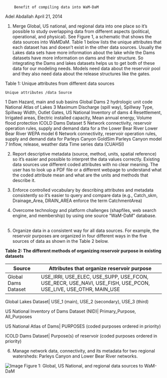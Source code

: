 		Benefit of compiling data into WaM-DaM
Adel Abdallah
April 21, 2014

1.	Merge Global, US national, and regional data into one place so it’s possible to study overlapping data from different aspects (political, operational, and physical). See Figure 1, a schematic that shows the data sources into WaMDaM.
Table 1 below lists the unique attributes that each dataset has and doesn’t exist in the other data sources. Usually the Lakes data sets have more information about the lake while the Dams datasets have more information on dams and their structure. So integrating the Dams and lakes datasets helps us to get both of these data for our modeling needs. Models need data about the reservoir pool and they also need data about the release structures like the gates.

Table 1: Unique attributes from different data sources 

	Unique attributes /data	Source
1	Dam Hazard, main and sub basins	Global Dams
2	hydrologic unit code	National Atlas of Lakes 
3	Maximum Discharge (spill way), Spillway Type, Spillway Width, Outlet Gates, 	US National Inventory of dams 
4	Resettlement, Irrigated areas, Electric installed capacity, Mean annual energy, Volume flood protection	ICOLD Dams Dataset
5	Network connectivity, reservoir operation rules, supply and demand data for a the Lower Bear River	Lower Bear River WEPA model
6	Network connectivity, reservoir operation rules, supply and demand data for Parleys Canyon	GoldSim Parleys Canyon model
7	Inflow, release, weather data	Time series data (CUAHSI)

2.	Report descriptive metadata (source, method, units, spatial reference) so it’s easier and possible to interpret the data values correctly. Existing data sources use different coded attributes with no clear meaning. The user has to look up a PDF file or a different webpage to understand what the coded attribute mean and what are the units and methods that describe it.

3.	Enforce controlled vocabulary by describing attributes and metadata consistently so it’s easier to query and compare data (e.g., Catch_skm, Drainage_Area, DRAIN_AREA enforce the term CatchmentArea)

4.	Overcome technology and platform challenges (shapfiles, web search engine, and membership) by using one source “WaM-DaM” database.
 

5.	Organize data in a consistent way for all data sources. For example, the reservoir purposes are organized in four different ways in the five sources of data as shown in the Table 2 below. 

**Table 2: The different methods of organizing reservoir purpose in existing datasets**

Source |	Attributes that organize reservoir purpose 
-------| ------------------------------------------------------
Global Dams Dataset| USE_IRRI, USE_ELEC, USE_SUPP, USE_FCON, USE_RECR, USE_NAVI, USE_FISH, USE_PCON, USE_LIVE, USE_OTHR, MAIN_USE

Global Lakes Dataset| USE_1 (main), USE_2 (secondary), USE_3 (third)

US National Inventory of Dams Dataset (NID)| Primary_Purpose, All_Purposes

US National Atlas of Dams| PURPOSES (coded purposes ordered in priority)

ICOLD Dams Dataset| Purpose(s) of reservoir (coded purposes ordered in priority)


6.	Manage network data, connectivity, and its metadata for two regional watersheds: Parleys Canyon and Lower Bear River networks.

 ![Image](https://github.com/amabdallah/WaMDaM/blob/master/Figures/adel10.png)
Figure 1: Global, US National, and regional data sources to WaM-DaM
